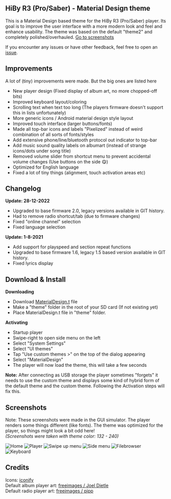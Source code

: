 ## HiBy R3 (Pro/Saber) - Material Design theme

This is a Material Design based theme for the HiBy R3 (Pro/Saber) player.
Its goal is to improve the user interface with a more modern look and feel and enhance usability.
The theme was based on the default "theme2" and completely polished/overhauled.
[Go to screenshots](#Screenshots)

If you encounter any issues or have other feedback, feel free to open an [issue](../../../issues).

## Improvements
A lot of (tiny) improvements were made. But the big ones are listed here

* New player design (Fixed display of album art, no more chopped-off bits)
* Improved keyboard layout/coloring
* Scrolling text when text too long (The players firmware doesn't support this in lists unfortunately)
* More generic icons / Android material design style layout
* Improved touch interface (larger buttons/fonts)
* Made all top-bar icons and labels "Pixelized" instead of weird combination of all sorts of fonts/styles
* Add extensive phone/line/bluetooth protocol out indicator to top-bar
* Add music sound quality labels on albumart (instead of strange icons/dots under song title)
* Removed volume slider from shortcut menu to prevent accidental volume changes (Use buttons on the side 😋)
* Optimized for English language
* Fixed a lot of tiny things (alignment, touch activation areas etc)


## Changelog

**Update: 28-12-2022**
* Upgraded to base firmware 2.0, legacy versions available in GIT history.
* Had to remove radio shortcut/tab (due to firmware changes)
* Fixed "online channel" selection
* Fixed language selection


**Update: 1-8-2021**
* Add support for playspeed and section repeat functions
* Upgraded to base firmware 1.6, legacy 1.5 based version available in GIT history.
* Fixed lyrics display


## Download & Install
**Downloading**
* Download [MaterialDesign.t](../Builds/R3PRO/MaterialDesign.t?raw=true) file
* Make a "theme" folder in the root of your SD card (If not existing yet)
* Place MaterialDesign.t file in "theme" folder.

**Activating**
* Startup player
* Swipe-right to open side menu on the left
* Select "System Settings"
* Select "UI themes"
* Tap "Use custom themes >" on the top of the dialog appearing
* Select "MaterialDesign"
* The player will now load the theme, this will take a few seconds

**Note:** After connecting as USB storage the player sometimes "forgets" it needs to use the custom theme and displays some kind of hybrid form of the default theme and the custom theme.
Following the Activation steps will fix this.


## Screenshots
Note: These screenshots were made in the GUI simulator. The player renders some things different (like fonts).
The theme was optimized for the player, so things might look a bit odd here!  
_(Screenshots were taken with theme color: 132 - 240)_

![Home](/.github/screenshots/home.png?raw=true "Home")
![Player](/.github/screenshots/player.png?raw=true "Player")
![Swipe up menu](/.github/screenshots/swipeupmenu.png?raw=true "Swipe up menu")
![Side menu](/.github/screenshots/sidemenu.png?raw=true "Side menu")
![Filebrowser](/.github/screenshots/filebrowser.png?raw=true "Filebrowser")
![Keyboard](/.github/screenshots/keyboard.png?raw=true "Keyboard")


## Credits
Icons: [iconify](https://iconify.design/icon-sets/)  
Default album player art: [freeimages / Joel Dietle](https://www.freeimages.com/photo/music-nightclub-1420666)  
Default radio player art: [freeimages / pipp](https://www.freeimages.com/photo/radio-luna-1457346)  